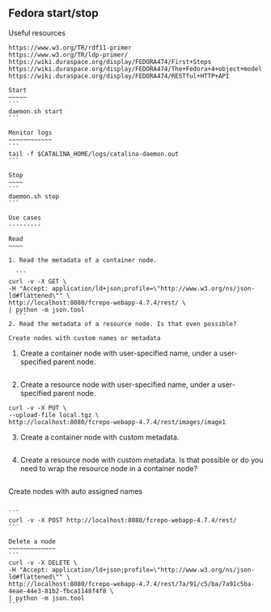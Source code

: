 Fedora start/stop
-----------------

Useful resources
~~~~~~~~~~~~~~~~
https://www.w3.org/TR/rdf11-primer
https://www.w3.org/TR/ldp-primer/
https://wiki.duraspace.org/display/FEDORA474/First+Steps
https://wiki.duraspace.org/display/FEDORA474/The+Fedora+4+object+model
https://wiki.duraspace.org/display/FEDORA474/RESTful+HTTP+API

Start
~~~~~
```
daemon.sh start
```

Monitor logs
~~~~~~~~~~~~
```
tail -f $CATALINA_HOME/logs/catalina-daemon.out
```

Stop
~~~~
```
daemon.sh stop
```

Use cases
---------

Read
~~~~

1. Read the metadata of a container node.

  ```
curl -v -X GET \
-H "Accept: application/ld+json;profile=\"http://www.w3.org/ns/json-ld#flattened\"" \
http://localhost:8080/fcrepo-webapp-4.7.4/rest/ \
| python -m json.tool
  ```
2. Read the metadata of a resource node. Is that even possible?

Create nodes with custom names or metadata
~~~~~~~~~~~~~~~~~~~~~~~~~~~~~~~~~~~~~~~~~~

1. Create a container node with user-specified name, under a user-specified parent node.
  ```
  ```
  
2. Create a resource node with user-specified name, under a user-specified parent node.
  ```
curl -v -X PUT \
--upload-file local.tgz \
http://localhost:8080/fcrepo-webapp-4.7.4/rest/images/image1
  ```

3. Create a container node with custom metadata.
  ```
  ```
  
4. Create a resource node with custom metadata. Is that possible or do you need to wrap the resource node in a container node?
  ```
  ```

Create nodes with auto assigned names
~~~~~~~~~~~~~~~~~~~~~~~~~~~~~~~~~~~~~

```
curl -v -X POST http://localhost:8080/fcrepo-webapp-4.7.4/rest/
```

Delete a node
~~~~~~~~~~~~~
```
curl -v -X DELETE \
-H "Accept: application/ld+json;profile=\"http://www.w3.org/ns/json-ld#flattened\"" \
http://localhost:8080/fcrepo-webapp-4.7.4/rest/7a/91/c5/ba/7a91c5ba-4eae-44e3-81b2-fbca1148f4f8 \
| python -m json.tool
```
